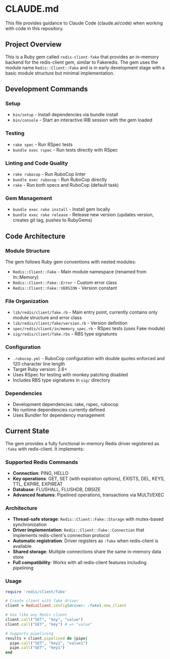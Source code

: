 # CLAUDE.md

This file provides guidance to Claude Code (claude.ai/code) when working with code in this repository.

## Project Overview

This is a Ruby gem called `redis-client-fake` that provides an in-memory backend for the redis-client gem, similar to Fakeredis. The gem uses the module name `Redis::Client::Fake` and is in early development stage with a basic module structure but minimal implementation.

## Development Commands

### Setup
- `bin/setup` - Install dependencies via bundle install
- `bin/console` - Start an interactive IRB session with the gem loaded

### Testing
- `rake spec` - Run RSpec tests
- `bundle exec rspec` - Run tests directly with RSpec

### Linting and Code Quality  
- `rake rubocop` - Run RuboCop linter
- `bundle exec rubocop` - Run RuboCop directly
- `rake` - Run both specs and RuboCop (default task)

### Gem Management
- `bundle exec rake install` - Install gem locally
- `bundle exec rake release` - Release new version (updates version, creates git tag, pushes to RubyGems)

## Code Architecture

### Module Structure
The gem follows Ruby gem conventions with nested modules:
- `Redis::Client::Fake` - Main module namespace (renamed from In::Memory)
- `Redis::Client::Fake::Error` - Custom error class
- `Redis::Client::Fake::VERSION` - Version constant

### File Organization
- `lib/redis/client/fake.rb` - Main entry point, currently contains only module structure and error class
- `lib/redis/client/fake/version.rb` - Version definition
- `spec/redis/client/in/memory_spec.rb` - RSpec tests (uses Fake module)
- `sig/redis/client/fake.rbs` - RBS type signatures

### Configuration
- `.rubocop.yml` - RuboCop configuration with double quotes enforced and 120 character line length
- Target Ruby version: 2.6+
- Uses RSpec for testing with monkey patching disabled
- Includes RBS type signatures in `sig/` directory

### Dependencies
- Development dependencies: rake, rspec, rubocop
- No runtime dependencies currently defined
- Uses Bundler for dependency management

## Current State
The gem provides a fully functional in-memory Redis driver registered as `:fake` with redis-client. It implements:

### Supported Redis Commands
- **Connection**: PING, HELLO
- **Key operations**: GET, SET (with expiration options), EXISTS, DEL, KEYS, TTL, EXPIRE, EXPIREAT
- **Database**: FLUSHALL, FLUSHDB, DBSIZE
- **Advanced features**: Pipelined operations, transactions via MULTI/EXEC

### Architecture
- **Thread-safe storage**: `Redis::Client::Fake::Storage` with mutex-based synchronization
- **Driver implementation**: `Redis::Client::Fake::Connection` that implements redis-client's connection protocol
- **Automatic registration**: Driver registers as `:fake` when redis-client is available
- **Shared storage**: Multiple connections share the same in-memory data store
- **Full compatibility**: Works with all redis-client features including pipelining

### Usage
```ruby
require 'redis/client/fake'

# Create client with fake driver
client = RedisClient.config(driver: :fake).new_client

# Use like any Redis client
client.call("SET", "key", "value")
client.call("GET", "key") # => "value"

# Supports pipelining
results = client.pipelined do |pipe|
  pipe.call("SET", "key1", "value1")
  pipe.call("GET", "key1")
end
```